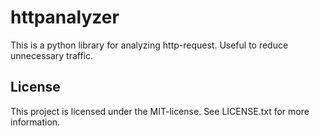 # httpanalyzer

This is a python library for analyzing http-request. Useful to reduce unnecessary traffic. 

## License

This project is licensed under the MIT-license. See LICENSE.txt for more information.
